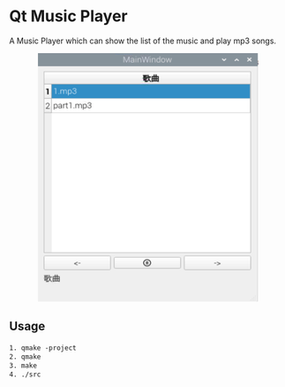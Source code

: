 # Qt Music Player
A Music Player which can show the list of the music and play mp3 songs.
<div align=center><img src="https://github.com/Be-somebode/Smart-Speaker/blob/main/image/player.png" width="400" height="450" /></div>

## Usage
```
1. qmake -project
2. qmake
3. make
4. ./src
```
